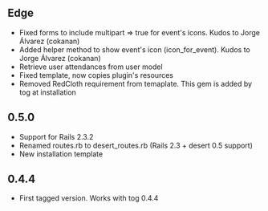 Edge
----

* Fixed forms to include multipart => true for event's icons. Kudos to Jorge Álvarez (cokanan)
* Added helper method to show event's icon (icon_for_event). Kudos to Jorge Álvarez (cokanan)
* Retrieve user attendances from user model
* Fixed template, now copies plugin's resources
* Removed RedCloth requirement from temaplate. This gem is added by tog at installation

0.5.0
----

* Support for Rails 2.3.2
* Renamed routes.rb to desert_routes.rb (Rails 2.3 + desert 0.5 support)
* New installation template

0.4.4
----

* First tagged version. Works with tog 0.4.4
